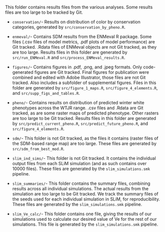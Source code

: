 This folder contains results files from the various analyses. Some results files are too large to be tracked by Git. 

* `conservation/`- Results on distribution of color by conservation categories, generated by `src/conservation_by_pheno.R`.

* `enmeval/`- Contains SDM results from the ENMeval R package. Some files (.csv files of model metrics, .pdf plots of model performance) are Git tracked. .Rdata files of ENMeval objects are not Git tracked, as they are too large. Results files in this folder are generated by `src/run_ENMeval.R` and `src/process_ENMeval_results.R`. 

* `figures/`- Contains figures in .pdf, .png, and .jpeg formats. Only code-generated figures are Git tracked. Final figures for publication were combined and edited with Adobe Illustrator, those files are not Git tracked. Also includes a subfolder of supplemental figures. Files in this folder are generated by `src/figure_1_maps.R`, `src/figure_4_elements.R`, and `src/supp_figs_and_tables.R`. 

* `pheno/`- Contains results on distribution of predicted winter white phenotypes across the WTJR range. .csv files and .Rdata are Git tracked, as are some raster maps of predicted phenotype. Other rasters are too large to be Git tracked. Results files in this folder are generated by `src/predict_current_pheno.R`, `src/predict_future_pheno.R`, and `src/figure_4_elements.R`.

* `sdm/`- This folder is not Git tracked, as the files it contains (raster files of the SDM-based range map) are too large. These files are generated by `src/sdm_from_best_mod.R`. 

* `slim_ind_sims/`- This folder is not Git tracked. It contains the individual output files from each SLiM simulation (and as such contains over 10000 files). These files are generated by the `slim_simulations.smk` pipeline. 

* `slim_summaries/`- This folder contains the summary files, combining results across all individual simulations. The actual results from the simulation are too large to be Git tracked. We track the summary files of the seeds used for each individual simulation in SLiM, for reproducibility. These files are generated by the `slim_simulations.smk` pipeline. 

* `slim_Ve_calc/`- This folder contains one file, giving the results of our simulations used to calculate our desired value of Ve for the rest of our simulations. This file is generated by the `slim_simulations.smk` pipeline. 